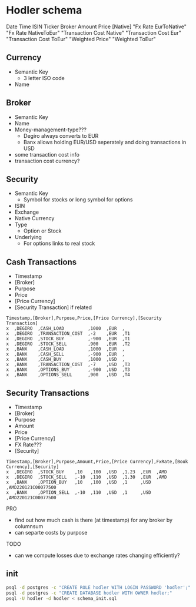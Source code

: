 # Hodler schema

Date	Time	ISIN	Ticker	Broker	Amount	Price [Native]	"Fx Rate
EurToNative"	"Fx Rate
NativeToEur"	"Transaction Cost
Native"	"Transaction Cost
Eur"	"Transaction Cost
ToEur"	"Weighted
Price"	"Weighted
ToEur"

## Currency
- Semantic Key
  - 3 letter ISO code
- Name

## Broker
- Semantic Key
- Name
- Money-management-type???
  - Degiro always converts to EUR
  - Banx allows holding EUR/USD seperately and doing transactions in USD
- some transaction cost info
- transaction cost currency?

## Security
- Semantic Key
  - Symbol for stocks or long symbol for options
- ISIN
- Exchange
- Native Currency
- Type
  - Option or Stock
- Underlying 
  - For options links to real stock

## Cash Transactions
- Timestamp
- [Broker]
- Purpose
- Price
- [Price Currency]
- [Security Transaction] if related

```
Timestamp,[Broker],Purpose,Price,[Price Currency],[Security Transaction]
x  ,DEGIRO  ,CASH_LOAD         ,1000  ,EUR  ,
x  ,DEGIRO  ,TRANSACTION_COST  ,-2    ,EUR  ,T1
x  ,DEGIRO  ,STOCK_BUY         ,-900  ,EUR  ,T1
x  ,DEGIRO  ,STOCK_SELL        ,900   ,EUR  ,T2
x  ,BANX    ,CASH_LOAD         ,1000  ,EUR  ,
x  ,BANX    ,CASH_SELL         ,-900  ,EUR  ,
x  ,BANX    ,CASH_BUY          ,1000  ,USD  ,
x  ,BANX    ,TRANSACTION_COST  ,-7    ,USD  ,T3
x  ,BANX    ,OPTIONS_BUY       ,-900  ,USD  ,T3
x  ,BANX    ,OPTIONS_SELL      ,900   ,USD  ,T4
```

## Security Transactions
- Timestamp
- [Broker]
- Purpose
- Amount
- Price
- [Price Currency]
- FX Rate???
- [Security]

```
Timestamp,[Broker],Purpose,Amount,Price,[Price Currency],FxRate,[Book Currency],[Security]
x  ,DEGIRO  ,STOCK_BUY    ,10   ,100  ,USD  ,1.23  ,EUR  ,AMD
x  ,DEGIRO  ,STOCK_SELL   ,-10  ,110  ,USD  ,1.30  ,EUR  ,AMD
x  ,BANX    ,OPTION_BUY   ,10   ,100  ,USD  ,1     ,USD  ,AMD220121C00077500
x  ,BANX    ,OPTION_SELL  ,-10  ,110  ,USD  ,1     ,USD  ,AMD220121C00077500
```

PRO
- find out how much cash is there (at timestamp) for any broker by columnsum
- can separte costs by purpose

TODO
- can we compute losses due to exchange rates changing efficiently?

## init
```bash
psql -d postgres -c "CREATE ROLE hodler WITH LOGIN PASSWORD 'hodler';"
psql -d postgres -c "CREATE DATABASE hodler WITH OWNER hodler;"
psql -U hodler -d hodler < schema_init.sql
```
